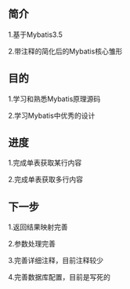 ## 简介
1.基于Mybatis3.5

2.带注释的简化后的Mybatis核心雏形
## 目的
1.学习和熟悉Mybatis原理源码

2.学习Mybatis中优秀的设计

## 进度

1.完成单表获取某行内容

2.完成单表获取多行内容

## 下一步
1.返回结果映射完善

2.参数处理完善

3.完善详细注释，目前注释较少

4.完善数据库配置，目前是写死的
